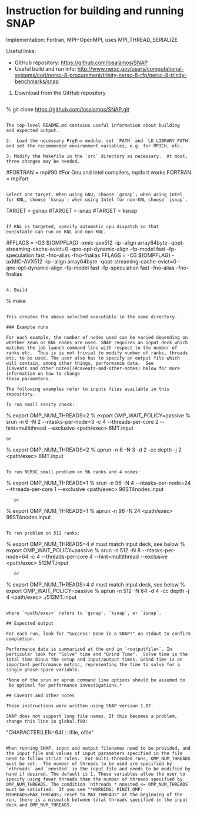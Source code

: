 # Instruction for building and running SNAP

Implementation: Fortran, MPI+OpenMPI, uses MPI_THREAD_SERIALIZE

Useful links:
- GitHub repository: https://github.com/losalamos/SNAP
- Useful build and run info: http://www.nersc.gov/users/computational-systems/cori/nersc-8-procurement/trinity-nersc-8-rfp/nersc-8-trinity-benchmarks/snap

1. Download from the GitHub repository
   ```
% git clone https://github.com/losalamos/SNAP.git
   ```

   The top-level README.md contains useful information about building
   and expected output.

2.  Load the necessary PrgEnv module, set `PATH` and `LD_LIBRARY_PATH`
and set the recommended environment variables, e.g. for MPICH, etc.

3. Modify the Makefile in the `src` directory as necessary.  At most,
three changes may be needed.
   ```
   #FORTRAN = mpif90
   #For Gnu and Intel compilers, mpifort works
   FORTRAN = mpifort
   ```

   Select one target. When using GNU, choose `gsnap`; when using Intel
   for KNL, choose `ksnap`; when using Intel for non-KNL choose `isnap`.
   ```
   TARGET = gsnap
   #TARGET = isnap
   #TARGET = ksnap
   ```

   If KNL is targeted, specify automatic cpu dispatch so that
   executable can run on KNL and non-KNL.
   ```
   #FFLAGS = -O3 $(OMPFLAG) -xmic-avx512 -ip -align array64byte -qopt-streaming-cache-evict=0 -qno-opt-dynamic-align -fp-model fast -fp-speculation fast -fno-alias -fno-fnalias
   FFLAGS = -O3 $(OMPFLAG) -axMIC-AVX512 -ip -align array64byte -qopt-streaming-cache-evict=0 -qno-opt-dynamic-align -fp-model fast -fp-speculation fast -fno-alias -fno-fnalias
   ```
   
4. Build
   ```
   % make
   ```

   This creates the above selected executable in the same directory.

### Example runs

For each example, the number of nodes used can be varied depending on
whether Xeon or KNL nodes are used. SNAP requires an input deck which
matches the job launch command line with respect to the number of
ranks etc.  Thus is is not trivial to modify number of ranks, threads
etc. to be used. The user also has to specify an output file which
will contain, among other things, performance data.  See
[Caveats and other notes](#caveats-and-other-notes) below for more information on how to change
these parameters.

The following examples refer to inputs files available in this repository.

To run small sanity check:
```
% export OMP_NUM_THREADS=2
% export OMP_WAIT_POLICY=passive
% srun -n 6 -N 2 --ntasks-per-node=3 -c 4 --threads-per-core 2 --hint=multithread --exclusive <path/exec> 6MT.input <outputfile>
```
or 
```
% export OMP_NUM_THREADS=2
% aprun -n 6 -N 3 -d 2 -cc depth -j 2 <path/exec> 6MT.input <outputfile>
```

To run NERSC small problem on 96 ranks and 4 nodes:
```
% export OMP_NUM_THREADS=1
% srun -n 96 -N 4 --ntasks-per-node=24 --threads-per-core 1 --exclusive <path/exec> 96ST4nodes.input <outputfile>
```
   or
```
% export OMP_NUM_THREADS=1
% aprun -n 96 -N 24 <path/exec> 96ST4nodes.input  <outputfile>
```

To run problem on 512 ranks:
```
% export OMP_NUM_THREADS=4   # must match input deck, see below
% export OMP_WAIT_POLICY=passive
% srun -n 512 -N 8 --ntasks-per-node=64 -c 4 --threads-per-core 4 --hint=multithread --exclusive <path/exec> 512MT.input <outputfile>
```
   or
```
% export OMP_NUM_THREADS=4   # must match input deck, see below
% export OMP_WAIT_POLICY=passive
% aprun -n 512 -N 64 -d 4 -cc depth -j 4 <path/exec> ./512MT.input <outputfile>
```

where `<path/exec>` refers to `gsnap`, `ksnap`, or `isnap`.

## Expected output

For each run, look for "Success! Done in a SNAP!" on stdout to confirm
completion.

Performance data is summarized at the end in `<outputfile>`. In
particular look for "Solve" time and "Grind Time".  Solve time is the
total time minus the setup and input/output times. Grind time is an
important performance metric, representing the time to solve for a
single phase-space variable.

*None of the srun or aprun command line options should be assumed to
 be optimal for performance investigations.*

## Caveats and other notes

These instructions were written using SNAP version 1.07.

SNAP does not support long file names. If this becomes a problem,
change this line in global.f90:
```
"CHARACTER(LEN=64) :: ifile, ofile"
```

When running SNAP, input and output filenames need to be provided, and
the input file and values of input parameters specified in the file
need to follow strict rules.  For multi-threaded runs, OMP_NUM_THREADS
must be set.  The number of threads to be used are specified by
`nthreads` and `nnested` in the input file and needs to be modified by
hand if desired. The default is 1. These variables allow the user to
specify using fewer threads than the number of threads specified by
OMP_NUM_THREADS. The condition `nthreads * nnested <= OMP_NUM_THREADS`
must be satisfied.  If you see "*WARNING: PINIT_OMP:
NTHREADS>MAX_THREADS; reset to MAX_THREADS" at the beginning of the
run, there is a mismatch between total threads specified in the input
deck and OMP_NUM_THREADS.

